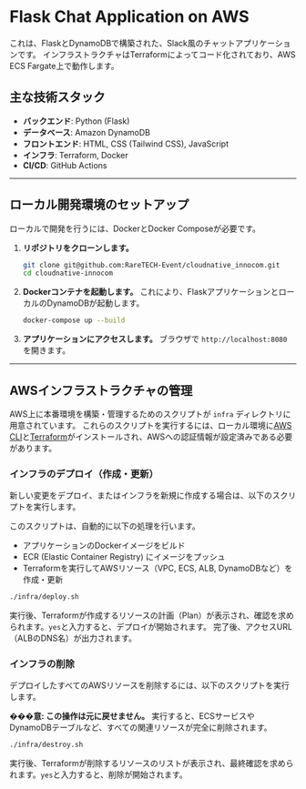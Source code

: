 # Flask Chat Application on AWS

これは、FlaskとDynamoDBで構築された、Slack風のチャットアプリケーションです。
インフラストラクチャはTerraformによってコード化されており、AWS ECS Fargate上で動作します。

## 主な技術スタック

- **バックエンド**: Python (Flask)
- **データベース**: Amazon DynamoDB
- **フロントエンド**: HTML, CSS (Tailwind CSS), JavaScript
- **インフラ**: Terraform, Docker
- **CI/CD**: GitHub Actions

---

## ローカル開発環境のセットアップ

ローカルで開発を行うには、DockerとDocker Composeが必要です。

1.  **リポジトリをクローンします。**
    ```bash
    git clone git@github.com:RareTECH-Event/cloudnative_innocom.git
    cd cloudnative-innocom
    ```

2.  **Dockerコンテナを起動します。**
    これにより、FlaskアプリケーションとローカルのDynamoDBが起動します。
    ```bash
    docker-compose up --build
    ```

3.  **アプリケーションにアクセスします。**
    ブラウザで `http://localhost:8080` を開きます。

---

## AWSインフラストラクチャの管理

AWS上に本番環境を構築・管理するためのスクリプトが `infra` ディレクトリに用意されています。
これらのスクリプトを実行するには、ローカル環境に[AWS CLI](https://aws.amazon.com/jp/cli/)と[Terraform](https://www.terraform.io/downloads.html)がインストールされ、AWSへの認証情報が設定済みである必要があります。

### インフラのデプロイ（作成・更新）

新しい変更をデプロイ、またはインフラを新規に作成する場合は、以下のスクリプトを実行します。

このスクリプトは、自動的に以下の処理を行います。
- アプリケーションのDockerイメージをビルド
- ECR (Elastic Container Registry) にイメージをプッシュ
- Terraformを実行してAWSリソース（VPC, ECS, ALB, DynamoDBなど）を作成・更新

```bash
./infra/deploy.sh
```

実行後、Terraformが作成するリソースの計画（Plan）が表示され、確認を求められます。`yes`と入力すると、デプロイが開始されます。
完了後、アクセスURL（ALBのDNS名）が出力されます。

### インフラの削除

デプロイしたすべてのAWSリソースを削除するには、以下のスクリプトを実行します。

**���意: この操作は元に戻せません。** 実行すると、ECSサービスやDynamoDBテーブルなど、すべての関連リソースが完全に削除されます。

```bash
./infra/destroy.sh
```

実行後、Terraformが削除するリソースのリストが表示され、最終確認を求められます。`yes`と入力すると、削除が開始されます。
